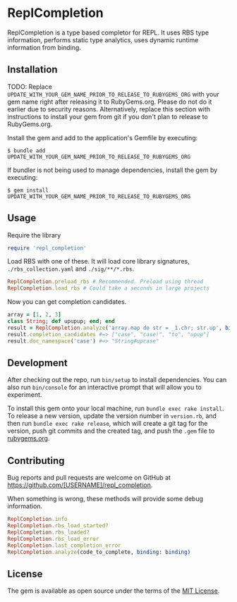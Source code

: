# ReplCompletion

ReplCompletion is a type based completor for REPL.
It uses RBS type information, performs static type analytics, uses dynamic runtime information from binding.

## Installation

TODO: Replace `UPDATE_WITH_YOUR_GEM_NAME_PRIOR_TO_RELEASE_TO_RUBYGEMS_ORG` with your gem name right after releasing it to RubyGems.org. Please do not do it earlier due to security reasons. Alternatively, replace this section with instructions to install your gem from git if you don't plan to release to RubyGems.org.

Install the gem and add to the application's Gemfile by executing:

    $ bundle add UPDATE_WITH_YOUR_GEM_NAME_PRIOR_TO_RELEASE_TO_RUBYGEMS_ORG

If bundler is not being used to manage dependencies, install the gem by executing:

    $ gem install UPDATE_WITH_YOUR_GEM_NAME_PRIOR_TO_RELEASE_TO_RUBYGEMS_ORG

## Usage

Require the library
```ruby
require 'repl_completion'
```

Load RBS with one of these. It will load core library signatures, `./rbs_collection.yaml` and `./sig/**/*.rbs`.
```ruby
ReplCompletion.preload_rbs # Recommended. Preload using thread
ReplCompletion.load_rbs # Could take a seconds in large projects
```

Now you can get completion candidates.
```ruby
array = [1, 2, 3]
class String; def upupup; end; end
result = ReplCompletion.analyze('array.map do str = _1.chr; str.up', binding: binding)
result.completion_candidates #=> ["case", "case!", "to", "upup"]
result.doc_namespace('case') #=> "String#upcase"
```

## Development

After checking out the repo, run `bin/setup` to install dependencies. You can also run `bin/console` for an interactive prompt that will allow you to experiment.

To install this gem onto your local machine, run `bundle exec rake install`. To release a new version, update the version number in `version.rb`, and then run `bundle exec rake release`, which will create a git tag for the version, push git commits and the created tag, and push the `.gem` file to [rubygems.org](https://rubygems.org).

## Contributing

Bug reports and pull requests are welcome on GitHub at https://github.com/[USERNAME]/repl_completion.

When something is wrong, these methods will provide some debug information.
```ruby
ReplCompletion.info
ReplCompletion.rbs_load_started?
ReplCompletion.rbs_loaded?
ReplCompletion.rbs_load_error
ReplCompletion.last_completion_error
ReplCompletion.analyze(code_to_complete, binding: binding)
```

## License

The gem is available as open source under the terms of the [MIT License](https://opensource.org/licenses/MIT).
